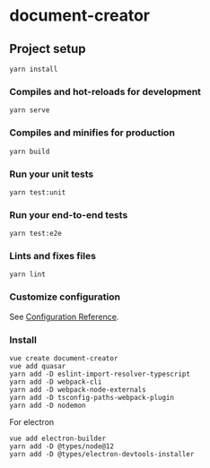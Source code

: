 # document-creator

## Project setup
```
yarn install
```

### Compiles and hot-reloads for development
```
yarn serve
```

### Compiles and minifies for production
```
yarn build
```

### Run your unit tests
```
yarn test:unit
```

### Run your end-to-end tests
```
yarn test:e2e
```

### Lints and fixes files
```
yarn lint
```

### Customize configuration
See [Configuration Reference](https://cli.vuejs.org/config/).

### Install
```
vue create document-creator
vue add quasar
yarn add -D eslint-import-resolver-typescript
yarn add -D webpack-cli
yarn add -D webpack-node-externals
yarn add -D tsconfig-paths-webpack-plugin
yarn add -D nodemon
```
For electron
```
vue add electron-builder
yarn add -D @types/node@12
yarn add -D @types/electron-devtools-installer
```
